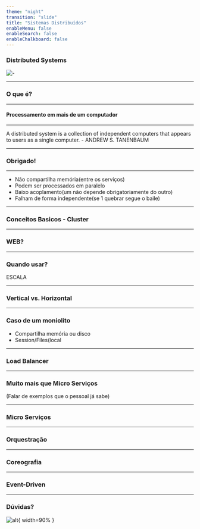 ```yaml
---
theme: "night"
transition: "slide"
title: "Sistemas Distribuídos"
enableMenu: false
enableSearch: false
enableChalkboard: false
---
```


### Distributed Systems

![-](https://inelpandzic.com/wp-content/uploads/2021/04/blockchain-3508589_1280-min.png)

---

### O que é?

---

#### Processamento em mais de um computador

---


A distributed system is a collection of independent computers that appears to users as a single computer. - ANDREW S. TANENBAUM

---

### Obrigado!

---

- Não compartilha memória(entre os serviços)
- Podem ser processados em paralelo
- Baixo acoplamento(um não depende obrigatoriamente do outro)
- Falham de forma independente(se 1 quebrar segue o baile)

---

### Conceitos Basicos - Cluster

---

### WEB?

---

### Quando usar?

ESCALA

---

### Vertical vs. Horizontal

---

### Caso de um moniolito

- Compartilha memória ou disco
- Session/Files(local

---

### Load Balancer

---

### Muito mais que Micro Serviços

(Falar de exemplos que o pessoal já sabe)

---

### Micro Serviços

---

### Orquestração

---

### Coreografia

---

### Event-Driven

---

### Dúvidas?

![alt](https://media3.giphy.com/media/3o6MbudLhIoFwrkTQY/giphy.gif?cid=790b76117789c6161150915091725a365bdeac4e06fd01cd&rid=giphy.gif&ct=g){ width=90% }